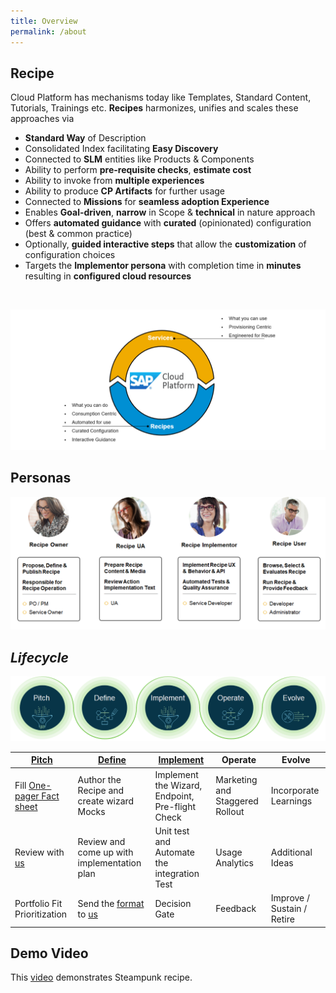 ```yaml
---
title: Overview
permalink: /about
---
```

## Recipe

Cloud Platform has mechanisms today like Templates, Standard Content, Tutorials, Trainings etc.
**Recipes** harmonizes, unifies and scales these approaches via

-    **Standard Way** of Description
-    Consolidated Index facilitating **Easy Discovery**
-    Connected to **SLM** entities like Products & Components
-    Ability to perform **pre-requisite checks**, **estimate cost**
-    Ability to invoke from **multiple experiences**
-    Ability to produce **CP Artifacts** for further usage
-    Connected to **Missions** for **seamless adoption Experience**
-    Enables **Goal-driven**, **narrow** in Scope & **technical** in nature approach
-    Offers **automated guidance** with **curated** (opinionated) configuration (best & common practice)
-    Optionally, **guided interactive steps** that allow the **customization** of configuration choices
-    Targets the **Implementor persona** with completion time in **minutes** resulting in **configured cloud resources**

&nbsp;

![getting-started.jpg](images/getting-started.png)


## Personas
![recipepersonas.jpg](images/RecipePersonas.png)

## *Lifecycle*

![recipephases](images/recipephases.png)


| [Pitch](contribution/own-documentation/implement-a-documentation-recipe.md#pitch)                       | [Define](./contribution/own-documentation/implement-a-documentation-recipe.md#define)                                                             | [Implement](contribution/own-wizard/implement-a-recipe-wizard.md) | Operate                         | Evolve                     |
| ------------------------------------------------------------------------------------------------------- | ------------------------------------------------------------------------------------------------------------------------------------------------- | ----------------------------------------------------------------- | ------------------------------- | -------------------------- |
| Fill  <a href="contribution/own-documentation/files/recipe-opfs.xlsx" download>One-pager Fact sheet</a> | Author the Recipe and create wizard Mocks                                                                                                         | Implement the Wizard, Endpoint, Pre-flight Check                  | Marketing and Staggered Rollout | Incorporate Learnings      |
| Review with [us](contribution/be-a-contributor/contact.md)                                              | Review and come up with implementation plan                                                                                                       | Unit test and Automate the integration Test                       | Usage Analytics                 | Additional Ideas           |
| Portfolio Fit Prioritization                                                                            | Send the <a href="contribution/own-documentation/files/recipe_content.xlsx" download>format</a> to [us](contribution/be-a-contributor/contact.md) | Decision Gate                                                     | Feedback                        | Improve / Sustain / Retire |



## Demo Video
This <a href="https://jam4.sapjam.com/groups/U5XgX7ZKCnurOdUTniDaSJ/documents/PgVfcIqBxK7eQMwrLanhiS/video_viewer" target="_blank">video</a> demonstrates Steampunk recipe.
